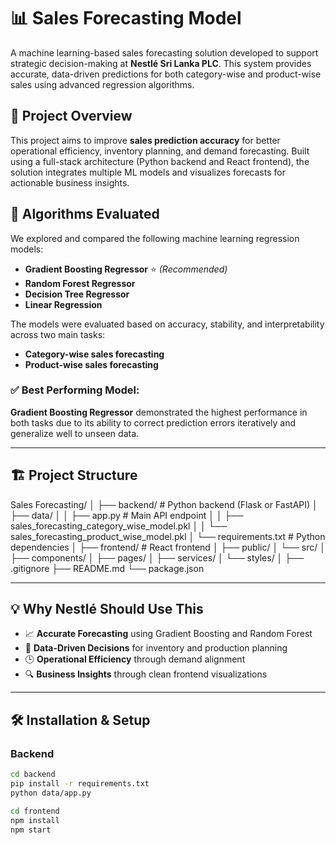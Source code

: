 # 📊 Sales Forecasting Model

A machine learning-based sales forecasting solution developed to support strategic decision-making at **Nestlé Sri Lanka PLC**. This system provides accurate, data-driven predictions for both category-wise and product-wise sales using advanced regression algorithms.

## 🚀 Project Overview

This project aims to improve **sales prediction accuracy** for better operational efficiency, inventory planning, and demand forecasting. Built using a full-stack architecture (Python backend and React frontend), the solution integrates multiple ML models and visualizes forecasts for actionable business insights.

## 🧠 Algorithms Evaluated

We explored and compared the following machine learning regression models:

- **Gradient Boosting Regressor** ⭐ *(Recommended)*
- **Random Forest Regressor**
- **Decision Tree Regressor**
- **Linear Regression**

The models were evaluated based on accuracy, stability, and interpretability across two main tasks:
- **Category-wise sales forecasting**
- **Product-wise sales forecasting**

### ✅ Best Performing Model:
**Gradient Boosting Regressor** demonstrated the highest performance in both tasks due to its ability to correct prediction errors iteratively and generalize well to unseen data.

---

## 🏗️ Project Structure

Sales Forecasting/
│
├── backend/ # Python backend (Flask or FastAPI)
│ ├── data/
│ │ ├── app.py # Main API endpoint
│ │ ├── sales_forecasting_category_wise_model.pkl
│ │ └── sales_forecasting_product_wise_model.pkl
│ └── requirements.txt # Python dependencies
│
├── frontend/ # React frontend
│ ├── public/
│ └── src/
│ ├── components/
│ ├── pages/
│ ├── services/
│ └── styles/
│
├── .gitignore
├── README.md
└── package.json


---

## 💡 Why Nestlé Should Use This

- 📈 **Accurate Forecasting** using Gradient Boosting and Random Forest
- 🧠 **Data-Driven Decisions** for inventory and production planning
- 🕒 **Operational Efficiency** through demand alignment
- 🔍 **Business Insights** through clean frontend visualizations

---

## 🛠️ Installation & Setup

### Backend
```bash
cd backend
pip install -r requirements.txt
python data/app.py

cd frontend
npm install
npm start
